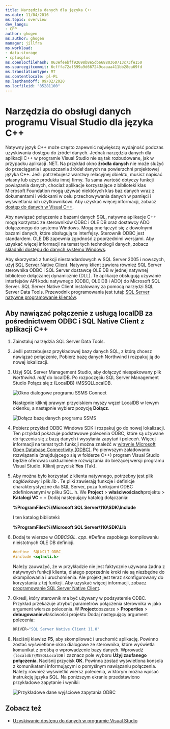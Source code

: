 ```yaml
---
title: Narzędzia danych dla języka C++
ms.date: 11/04/2016
ms.topic: overview
dev_langs:
- CPP
author: ghogen
ms.author: ghogen
manager: jillfra
ms.workload:
- data-storage
- cplusplus
ms.openlocfilehash: 063efeebff92698b8e5db66880360713c73fe150
ms.sourcegitcommit: 6cfffa72af599a9d667249caaaa411bb28ea69fd
ms.translationtype: MT
ms.contentlocale: pl-PL
ms.lasthandoff: 09/02/2020
ms.locfileid: "85281100"
---
```

# <a name="visual-studio-data-tools-for-c"></a>Narzędzia do obsługi danych programu Visual Studio dla języka C++

Natywny język C++ może często zapewnić największą wydajność podczas uzyskiwania dostępu do źródeł danych. Jednak narzędzia danych dla aplikacji C++ w programie Visual Studio nie są tak rozbudowane, jak w przypadku aplikacji .NET. Na przykład okno **źródła danych** nie może służyć do przeciągania i upuszczania źródeł danych na powierzchni projektowej języka C++. Jeśli potrzebujesz warstwy relacyjnej obiektu, musisz napisać własny lub użyć produktu innej firmy. Ta sama wartość dotyczy funkcji powiązania danych, chociaż aplikacje korzystające z biblioteki klas Microsoft Foundation mogą używać niektórych klas baz danych wraz z dokumentami i widokami w celu przechowywania danych w pamięci i wyświetlania ich użytkownikowi. Aby uzyskać więcej informacji, zobacz [dostęp do danych w Visual C++](/cpp/data/data-access-in-cpp).

Aby nawiązać połączenie z bazami danych SQL, natywne aplikacje C++ mogą korzystać ze sterowników ODBC i OLE DB oraz dostawcy ADO dołączonego do systemu Windows. Mogą one łączyć się z dowolnymi bazami danych, które obsługują te interfejsy. Sterownik ODBC jest standardem. OLE DB zapewnia zgodność z poprzednimi wersjami. Aby uzyskać więcej informacji na temat tych technologii danych, zobacz [składniki dostępu do danych systemu Windows](/previous-versions/windows/desktop/ms692897(v=vs.85)).

Aby skorzystać z funkcji niestandardowych w SQL Server 2005 i nowszych, użyj [SQL Server Native Client](/sql/relational-databases/native-client/sql-server-native-client). Natywny klient zawiera również SQL Server sterownika ODBC i SQL Server dostawcę OLE DB w jednej natywnej bibliotece dołączanej dynamicznie (DLL). Te aplikacje obsługują używanie interfejsów API kodu natywnego (ODBC, OLE DB i ADO) do Microsoft SQL Server. SQL Server Native Client instalowany za pomocą narzędzi SQL Server Data Tools. Przewodnik programowania jest tutaj: [SQL Server natywne programowanie klientów](/sql/relational-databases/native-client/sql-server-native-client-programming).

## <a name="to-connect-to-localdb-through-odbc-and-sql-native-client-from-a-c-application"></a>Aby nawiązać połączenie z usługą localDB za pośrednictwem ODBC i SQL Native Client z aplikacji C++

1. Zainstaluj narzędzia SQL Server Data Tools.

2. Jeśli potrzebujesz przykładowej bazy danych SQL, z którą chcesz nawiązać połączenie, Pobierz bazę danych Northwind i rozpakuj ją do nowej lokalizacji.

3. Użyj SQL Server Management Studio, aby dołączyć niespakowany plik *Northwind. mdf* do localDB. Po rozpoczęciu SQL Server Management Studio Połącz się z (LocalDB) \MSSQLLocalDB.

   ![Okno dialogowe programu SSMS Connect](../data-tools/media/raddata-ssms-connect-dialog.png)

   Następnie kliknij prawym przyciskiem myszy węzeł LocalDB w lewym okienku, a następnie wybierz pozycję **Dołącz**.

   ![Dołącz bazę danych programu SSMS](../data-tools/media/raddata-ssms-attach-database.png)

4. Pobierz przykład ODBC Windows SDK i rozpakuj go do nowej lokalizacji. Ten przykład pokazuje podstawowe polecenia ODBC, które są używane do łączenia się z bazą danych i wysyłania zapytań i poleceń. Więcej informacji na temat tych funkcji można znaleźć w [witrynie Microsoft Open Database Connectivity (ODBC)](/sql/odbc/microsoft-open-database-connectivity-odbc). Po pierwszym załadowaniu rozwiązania (znajdującego się w folderze C++) program Visual Studio będzie oferować uaktualnienie rozwiązania do bieżącej wersji programu Visual Studio. Kliknij przycisk **Yes** (Tak).

5. Aby można było korzystać z klienta natywnego, potrzebny jest plik *nagłówkowy* i plik *lib* . Te pliki zawierają funkcje i definicje charakterystyczne dla SQL Server, poza funkcjami ODBC zdefiniowanymi w pliku SQL. h. We **Project**  >  **właściwościach**projektu  >  **Katalogi VC + +** Dodaj następujący katalog dołączania:

   **%ProgramFiles%\Microsoft SQL Server\110\SDK\Include**

   I ten katalog biblioteki:

   **%ProgramFiles%\Microsoft SQL Server\110\SDK\Lib**

6. Dodaj te wiersze w *ODBCSQL. cpp*. #Define zapobiega kompilowaniu nieistotnych OLE DB definicji.

   ```cpp
   #define _SQLNCLI_ODBC_
   #include <sqlncli.h>
   ```

    Należy zauważyć, że w przykładzie nie jest faktycznie używana żadna z natywnych funkcji klienta, dlatego poprzednie kroki nie są niezbędne do skompilowania i uruchomienia. Ale projekt jest teraz skonfigurowany do korzystania z tej funkcji. Aby uzyskać więcej informacji, zobacz [programowanie SQL Server Native Client](/sql/relational-databases/native-client/sql-server-native-client).

7. Określ, który sterownik ma być używany w podsystemie ODBC. Przykład przekazuje atrybut parametrów połączenia sterownika w jako argument wiersza polecenia. W **Project**obszarze  >  **Properties**  >  **debugowanie**właściwości projektu Dodaj następujący argument polecenia:

   ```cpp
   DRIVER="SQL Server Native Client 11.0"
   ```

8. Naciśnij klawisz **F5**, aby skompilować i uruchomić aplikację. Powinno zostać wyświetlone okno dialogowe ze sterownika, które wyświetla komunikat z prośbą o wprowadzenie bazy danych. Wprowadź `(localdb)\MSSQLLocalDB` i zaznacz pole wyboru **Użyj zaufanego połączenia**. Naciśnij przycisk **OK**. Powinna zostać wyświetlona konsola z komunikatami informującymi o pomyślnym nawiązaniu połączenia. Należy również wyświetlić wiersz polecenia, w którym można wpisać instrukcję języka SQL. Na poniższym ekranie przedstawiono przykładowe zapytanie i wyniki:

   ![Przykładowe dane wyjściowe zapytania ODBC](../data-tools/media/raddata-odbc-sample-query-output.png)

## <a name="see-also"></a>Zobacz też

- [Uzyskiwanie dostępu do danych w programie Visual Studio](../data-tools/accessing-data-in-visual-studio.md)
